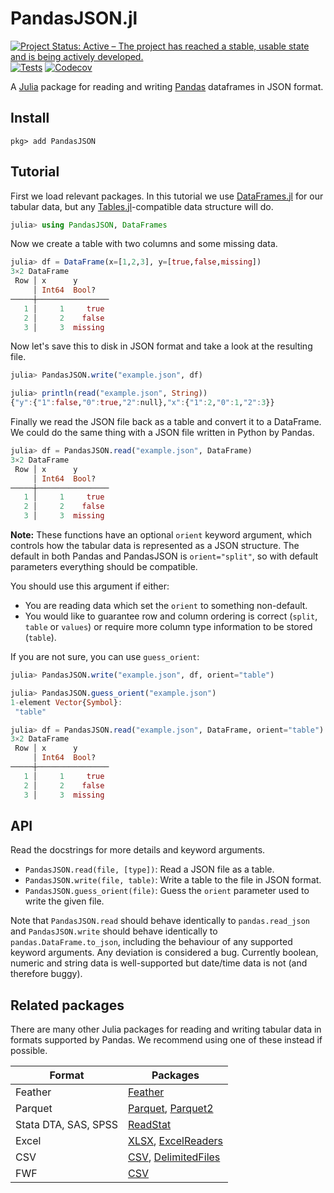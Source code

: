 # PandasJSON.jl

[![Project Status: Active – The project has reached a stable, usable state and is being actively developed.](https://www.repostatus.org/badges/latest/active.svg)](https://www.repostatus.org/#active)
[![Tests](https://github.com/cjdoris/PandasJSON.jl/actions/workflows/tests.yml/badge.svg)](https://github.com/cjdoris/PandasJSON.jl/actions/workflows/tests.yml)
[![Codecov](https://codecov.io/gh/cjdoris/PandasJSON.jl/branch/main/graph/badge.svg?token=A813UUIHGS)](https://codecov.io/gh/cjdoris/PandasJSON.jl)

A
[Julia](https://julialang.org/)
package for reading and writing
[Pandas](https://pandas.pydata.org/)
dataframes in JSON format.

## Install

```
pkg> add PandasJSON
```

## Tutorial

First we load relevant packages. In this tutorial we use
[DataFrames.jl](https://dataframes.juliadata.org/stable/)
for our tabular data, but any
[Tables.jl](https://tables.juliadata.org/stable/)-compatible
data structure will do.

```julia
julia> using PandasJSON, DataFrames
```

Now we create a table with two columns and some missing data.

```julia
julia> df = DataFrame(x=[1,2,3], y=[true,false,missing])
3×2 DataFrame
 Row │ x      y
     │ Int64  Bool?
─────┼────────────────
   1 │     1     true
   2 │     2    false
   3 │     3  missing
```

Now let's save this to disk in JSON format and take a look at the resulting file.

```julia
julia> PandasJSON.write("example.json", df)

julia> println(read("example.json", String))
{"y":{"1":false,"0":true,"2":null},"x":{"1":2,"0":1,"2":3}}
```

Finally we read the JSON file back as a table and convert it to a DataFrame. We could do the
same thing with a JSON file written in Python by Pandas.

```julia
julia> df = PandasJSON.read("example.json", DataFrame)
3×2 DataFrame
 Row │ x      y
     │ Int64  Bool?
─────┼────────────────
   1 │     1     true
   2 │     2    false
   3 │     3  missing
```

**Note:** These functions have an optional `orient` keyword argument, which controls
how the tabular data is represented as a JSON structure. The default in both Pandas and
PandasJSON is `orient="split"`, so with default parameters everything should be compatible.

You should use this argument if either:
- You are reading data which set the `orient` to something non-default.
- You would like to guarantee row and column ordering is correct (`split`, `table` or
  `values`) or require more column type information to be stored (`table`).

If you are not sure, you can use `guess_orient`:

```julia
julia> PandasJSON.write("example.json", df, orient="table")

julia> PandasJSON.guess_orient("example.json")
1-element Vector{Symbol}:
 "table"

julia> df = PandasJSON.read("example.json", DataFrame, orient="table")
3×2 DataFrame
 Row │ x      y
     │ Int64  Bool?
─────┼────────────────
   1 │     1     true
   2 │     2    false
   3 │     3  missing
```

## API

Read the docstrings for more details and keyword arguments.
- `PandasJSON.read(file, [type])`: Read a JSON file as a table.
- `PandasJSON.write(file, table)`: Write a table to the file in JSON format.
- `PandasJSON.guess_orient(file)`: Guess the `orient` parameter used to write the given file.

Note that `PandasJSON.read` should behave identically to `pandas.read_json` and
`PandasJSON.write` should behave identically to `pandas.DataFrame.to_json`, including the
behaviour of any supported keyword arguments. Any deviation is considered a bug. Currently
boolean, numeric and string data is well-supported but date/time data is not (and therefore
buggy).

## Related packages

There are many other Julia packages for reading and writing tabular data in formats
supported by Pandas. We recommend using one of these instead if possible.

| Format | Packages |
| ------ | -------- |
| Feather | [Feather](https://feather.juliadata.org/stable/) |
| Parquet | [Parquet](https://github.com/JuliaIO/Parquet.jl), [Parquet2](https://expandingman.gitlab.io/Parquet2.jl/) |
| Stata DTA, SAS, SPSS | [ReadStat](https://github.com/queryverse/ReadStat.jl) |
| Excel | [XLSX](https://felipenoris.github.io/XLSX.jl/stable/), [ExcelReaders](https://github.com/queryverse/ExcelReaders.jl) |
| CSV | [CSV](https://csv.juliadata.org/stable/), [DelimitedFiles](https://docs.julialang.org/en/v1/stdlib/DelimitedFiles/) |
| FWF | [CSV](https://csv.juliadata.org/stable/examples.html#ignorerepeated_example) |
